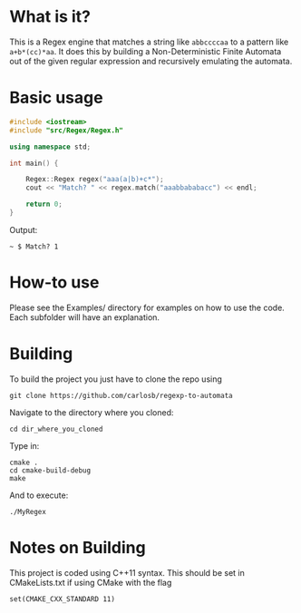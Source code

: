 # What is it?
This is a Regex engine that matches a string like `abbccccaa` to a pattern like `a+b*(cc)*aa`.
It does this by building a Non-Deterministic Finite Automata  out of the given regular expression and recursively
emulating the automata.

# Basic usage
````cpp
#include <iostream>
#include "src/Regex/Regex.h"

using namespace std;

int main() {

    Regex::Regex regex("aaa(a|b)+c*");
    cout << "Match? " << regex.match("aaabbababacc") << endl;

    return 0;
}
````

Output:

`~ $ Match? 1`

# How-to use
Please see the Examples/ directory for examples on how to use the code. Each subfolder will have an explanation.

# Building

To build the project you just have to clone the repo using

`git clone https://github.com/carlosb/regexp-to-automata`

Navigate to the directory where you cloned:

`cd dir_where_you_cloned`

Type in:

````
cmake .
cd cmake-build-debug
make
````

And to execute:

`./MyRegex`

# Notes on Building
This project is coded using C++11 syntax. This should be set in CMakeLists.txt if using CMake with the flag

`set(CMAKE_CXX_STANDARD 11)`
